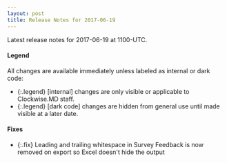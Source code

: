 ```yaml
---
layout: post
title: Release Notes for 2017-06-19
---
```


Latest release notes for 2017-06-19 at 1100-UTC.

<div class='legend' markdown='1'>

#### Legend

All changes are available immediately unless labeled as internal or dark code:

- {:.legend} [internal] changes are only visible or applicable to Clockwise.MD staff.
- {:.legend} [dark code] changes are hidden from general use until made visible at a later date.

</div>


<div class='fixes' markdown='1'>

#### Fixes

- {:.fix} Leading and trailing whitespace in Survey Feedback is now removed on export so Excel doesn't hide the output

</div>

